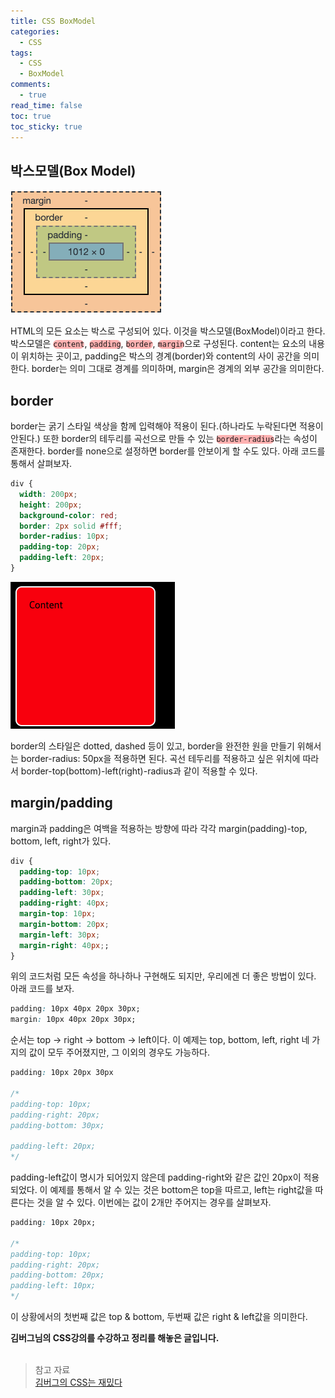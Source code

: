 ```yaml
---
title: CSS BoxModel
categories:
  - CSS
tags:
  - CSS
  - BoxModel
comments:
  - true
read_time: false
toc: true
toc_sticky: true
---
```



## 박스모델(Box Model)

![Box Model](/assets/img/css/css-boxmodel.png)

HTML의 모든 요소는 박스로 구성되어 있다. 이것을 박스모델(BoxModel)이라고 한다. 박스모델은 <code style="background-color: rgba(255,0,0,0.3); border-radius:10px;">content</code>, <code style="background-color: rgba(255,0,0,0.3); border-radius:10px;">padding</code>, <code style="background-color: rgba(255,0,0,0.3); border-radius: 10px">border</code>, <code style="background-color: rgba(255,0,0,0.3); border-radius:10px;">margin</code>으로 구성된다. content는 요소의 내용이 위치하는 곳이고, padding은 박스의 경계(border)와 content의 사이 공간을 의미한다. border는 의미 그대로 경계를 의미하며, margin은 경계의 외부 공간을 의미한다.


## border

border는 굵기 스타일 색상을 함께 입력해야 적용이 된다.(하나라도 누락된다면 적용이 안된다.) 또한 border의 테두리를 곡선으로 만들 수 있는 <code style="background-color: rgba(255,0,0,0.3); border-radius: 10px">border-radius</code>라는 속성이 존재한다. border를 none으로 설정하면 border를 안보이게 할 수도 있다. 아래 코드를 통해서 살펴보자.

```css
div {
  width: 200px;
  height: 200px;
  background-color: red;
  border: 2px solid #fff;
  border-radius: 10px;
  padding-top: 20px;
  padding-left: 20px;
}
```


![border 적용 결과](/assets/img/css/border.png)


border의 스타일은 dotted, dashed 등이 있고,  border을 완전한 원을 만들기 위해서는 border-radius: 50px을 적용하면 된다. 곡선 테두리를 적용하고 싶은 위치에 따라서 border-top(bottom)-left(right)-radius과 같이 적용할 수 있다.

## margin/padding

margin과 padding은 여백을 적용하는 방향에 따라 각각 margin(padding)-top, bottom, left, right가 있다. 

```css
div {
  padding-top: 10px;
  padding-bottom: 20px;
  padding-left: 30px;
  padding-right: 40px;
  margin-top: 10px;
  margin-bottom: 20px;
  margin-left: 30px;
  margin-right: 40px;;
}
```

위의 코드처럼 모든 속성을 하나하나 구현해도 되지만, 우리에겐 더 좋은 방법이 있다. 아래 코드를 보자.

```css
padding: 10px 40px 20px 30px;
margin: 10px 40px 20px 30px;
```

순서는 top -> right -> bottom -> left이다. 이 예제는 top, bottom, left, right 네 가지의 값이 모두 주어졌지만, 그 이외의 경우도 가능하다.

```css
padding: 10px 20px 30px 

/*
padding-top: 10px;
padding-right: 20px;
padding-bottom: 30px;

padding-left: 20px;
*/
```

padding-left값이 명시가 되어있지 않은데 padding-right와 같은 값인 20px이 적용되었다. 이 예제를 통해서 알 수 있는 것은 bottom은 top을 따르고, left는 right값을 따른다는 것을 알 수 있다. 이번에는 값이 2개만 주어지는 경우를 살펴보자.

```css
padding: 10px 20px;

/*
padding-top: 10px;
padding-right: 20px;
padding-bottom: 20px;
padding-left: 10px;
*/
```

이 상황에서의 첫번째 값은 top & bottom, 두번째 값은 right & left값을 의미한다.



**김버그님의 CSS강의를 수강하고 정리를 해놓은 글입니다.**
<br><br>
>참고 자료<br>
>[김버그의 CSS는 재밌다](https://edu.goorm.io/learn/lecture/17829/%EA%B9%80%EB%B2%84%EA%B7%B8%EC%9D%98-css%EB%8A%94-%EC%9E%AC%EB%B0%8C%EB%8B%A4-%EA%B8%B0%EC%B4%88%EB%B6%80%ED%84%B0-%EC%8B%A4%EB%AC%B4-%EB%A0%88%EB%B2%A8%EA%B9%8C%EC%A7%80)
